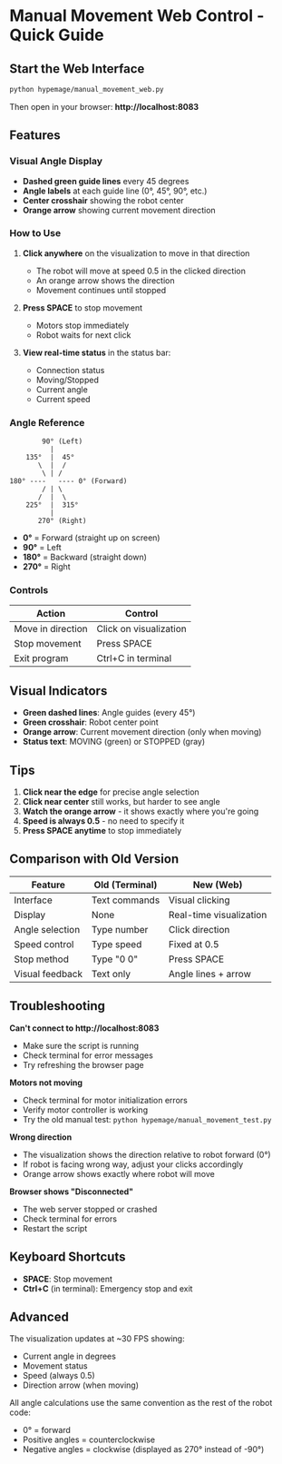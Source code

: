 # Manual Movement Web Control - Quick Guide

## Start the Web Interface

```bash
python hypemage/manual_movement_web.py
```

Then open in your browser: **http://localhost:8083**

## Features

### Visual Angle Display
- **Dashed green guide lines** every 45 degrees
- **Angle labels** at each guide line (0°, 45°, 90°, etc.)
- **Center crosshair** showing the robot center
- **Orange arrow** showing current movement direction

### How to Use

1. **Click anywhere** on the visualization to move in that direction
   - The robot will move at speed 0.5 in the clicked direction
   - An orange arrow shows the direction
   - Movement continues until stopped

2. **Press SPACE** to stop movement
   - Motors stop immediately
   - Robot waits for next click

3. **View real-time status** in the status bar:
   - Connection status
   - Moving/Stopped
   - Current angle
   - Current speed

### Angle Reference

```
        90° (Left)
          |
    135°  |  45°
       \  |  /
        \ | /
180° ----   ---- 0° (Forward)
        / | \
       /  |  \
    225°  |  315°
          |
       270° (Right)
```

- **0°** = Forward (straight up on screen)
- **90°** = Left
- **180°** = Backward (straight down)
- **270°** = Right

### Controls

| Action | Control |
|--------|---------|
| Move in direction | Click on visualization |
| Stop movement | Press SPACE |
| Exit program | Ctrl+C in terminal |

## Visual Indicators

- **Green dashed lines**: Angle guides (every 45°)
- **Green crosshair**: Robot center point
- **Orange arrow**: Current movement direction (only when moving)
- **Status text**: MOVING (green) or STOPPED (gray)

## Tips

1. **Click near the edge** for precise angle selection
2. **Click near center** still works, but harder to see angle
3. **Watch the orange arrow** - it shows exactly where you're going
4. **Speed is always 0.5** - no need to specify it
5. **Press SPACE anytime** to stop immediately

## Comparison with Old Version

| Feature | Old (Terminal) | New (Web) |
|---------|---------------|-----------|
| Interface | Text commands | Visual clicking |
| Display | None | Real-time visualization |
| Angle selection | Type number | Click direction |
| Speed control | Type speed | Fixed at 0.5 |
| Stop method | Type "0 0" | Press SPACE |
| Visual feedback | Text only | Angle lines + arrow |

## Troubleshooting

**Can't connect to http://localhost:8083**
- Make sure the script is running
- Check terminal for error messages
- Try refreshing the browser page

**Motors not moving**
- Check terminal for motor initialization errors
- Verify motor controller is working
- Try the old manual test: `python hypemage/manual_movement_test.py`

**Wrong direction**
- The visualization shows the direction relative to robot forward (0°)
- If robot is facing wrong way, adjust your clicks accordingly
- Orange arrow shows exactly where robot will move

**Browser shows "Disconnected"**
- The web server stopped or crashed
- Check terminal for errors
- Restart the script

## Keyboard Shortcuts

- **SPACE**: Stop movement
- **Ctrl+C** (in terminal): Emergency stop and exit

## Advanced

The visualization updates at ~30 FPS showing:
- Current angle in degrees
- Movement status
- Speed (always 0.5)
- Direction arrow (when moving)

All angle calculations use the same convention as the rest of the robot code:
- 0° = forward
- Positive angles = counterclockwise
- Negative angles = clockwise (displayed as 270° instead of -90°)
